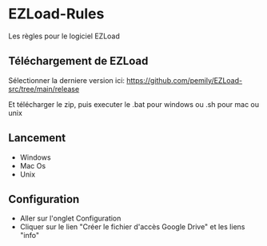 # EZLoad-Rules
Les règles pour le logiciel EZLoad

## Téléchargement de EZLoad
Sélectionner la derniere version ici:
 https://github.com/pemily/EZLoad-src/tree/main/release

Et télécharger le zip, puis executer le .bat pour windows ou .sh pour mac ou unix
 

## Lancement
* Windows
* Mac Os
* Unix

## Configuration
* Aller sur l'onglet Configuration 
* Cliquer sur le lien "Créer le fichier d'accès Google Drive" et les liens "info"

